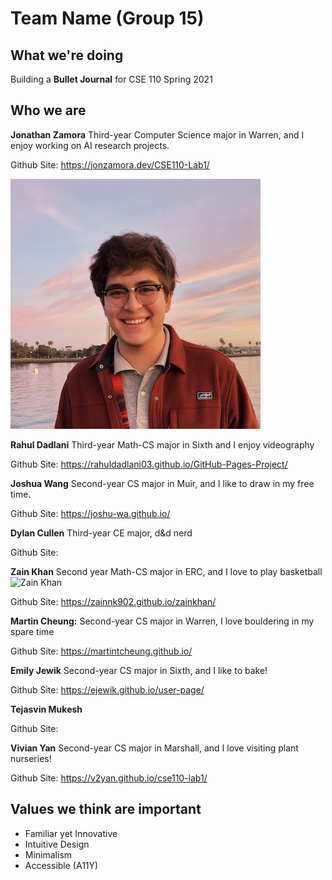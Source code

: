 # Team Name (Group 15)

## What we're doing
Building a **Bullet Journal** for CSE 110 Spring 2021

## Who we are
**Jonathan Zamora**
Third-year Computer Science major in Warren, and I enjoy working on AI research projects.

Github Site: https://jonzamora.dev/CSE110-Lab1/

![jonathan zamora](photos/jonathan-zamora.JPG)

**Rahul Dadlani**
Third-year Math-CS major in Sixth and I enjoy videography

Github Site: https://rahuldadlani03.github.io/GitHub-Pages-Project/

**Joshua Wang**
Second-year CS major in Muir, and I like to draw in my free time.

Github Site: https://joshu-wa.github.io/

**Dylan Cullen**
Third-year CE major, d&d nerd

Github Site:

**Zain Khan**
Second year Math-CS major in ERC, and I love to play basketball 
![Zain Khan](photos/Zain_Khan.JPG)

Github Site: https://zainnk902.github.io/zainkhan/

**Martin Cheung:** 
Second-year CS major in Warren, I love bouldering in my spare time

Github Site: https://martintcheung.github.io/

**Emily Jewik**
Second-year CS major in Sixth, and I like to bake!

Github Site: https://ejewik.github.io/user-page/

**Tejasvin Mukesh**

Github Site:

**Vivian Yan**
Second-year CS major in Marshall, and I love visiting plant nurseries!

Github Site: https://v2yan.github.io/cse110-lab1/

## Values we think are important	

- Familiar yet Innovative
- Intuitive Design
- Minimalism
- Accessible (A11Y)
